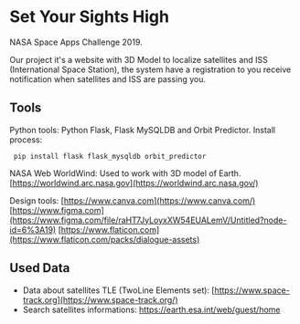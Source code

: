 
# Set Your Sights High

NASA Space Apps Challenge 2019.

Our project it's a website with 3D Model to localize satellites and ISS (International Space Station), the system have a registration to you receive notification when satellites and ISS are passing you.

## Tools
Python tools: Python Flask, Flask MySQLDB and Orbit Predictor.
Install process:
```console
 pip install flask flask_mysqldb orbit_predictor
```
NASA Web WorldWind: Used to work with 3D model of Earth.
[https://worldwind.arc.nasa.gov](https://worldwind.arc.nasa.gov/)

Design tools: 
[https://www.canva.com](https://www.canva.com/)
[https://www.figma.com](https://www.figma.com/file/raHT7JyLoyxXW54EUALemV/Untitled?node-id=6%3A19)
[https://www.flaticon.com](https://www.flaticon.com/packs/dialogue-assets)

## Used Data

- Data about satellites TLE (TwoLine Elements set): [https://www.space-track.org](https://www.space-track.org/)
- Search satellites informations: https://earth.esa.int/web/guest/home 
